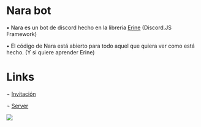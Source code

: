 # Nara bot

• Nara es un bot de discord hecho en la libreria [Erine](https://www.npmjs.com/package/erine) (Discord.JS Framework)

• El código de Nara está abierto para todo aquel que quiera ver como está hecho. (Y si quiere aprender Erine)

# Links

¬ [Invitación](https://dsc.gg/nara-bot)

¬ [Server](https://discord.gg/5FAvD6a92b)


<img src="https://cdn.discordapp.com/attachments/1070227243382620200/1094830285629181972/image.png">
